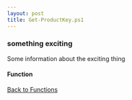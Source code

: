 ```yaml
---
layout: post
title: Get-ProductKey.ps1
---
```


### something exciting

Some information about the exciting thing

#### Function

<script src="https://gist-it.appspot.com/github.com/BanterBoy/scripts-blog/blob/master/PowerShell/functions/Get-ProductKey.ps1" crossorigin="anonymous"></script>

<a href="/menu/_pages/functions.html">Back to Functions</a>
